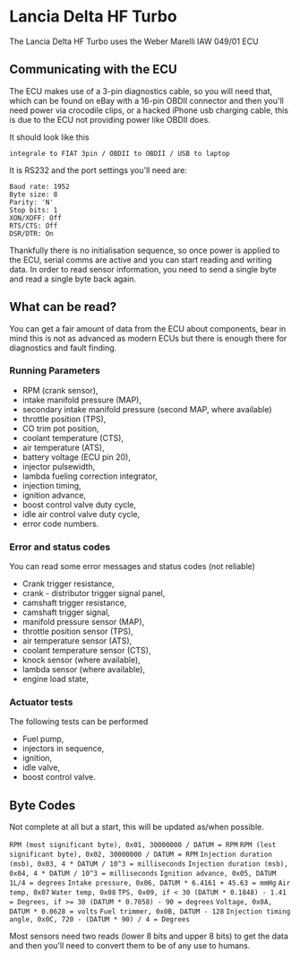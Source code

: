 # Lancia Delta HF Turbo

The Lancia Delta HF Turbo uses the Weber Marelli IAW 049/01 ECU

## Communicating with the ECU

The ECU makes use of a 3-pin diagnostics cable, so you will need that, which can be found on eBay with a 16-pin OBDII connector and then you'll need power via crocodile clips, or a hacked iPhone usb charging cable, this is due to the ECU not providing power like OBDII does. 

It should look like this

`integrale to FIAT 3pin / OBDII to OBDII / USB to laptop`

It is RS232 and the port settings you'll need are:

`Baud rate: 1952`  
`Byte size: 8`  
`Parity: 'N'`  
`Stop bits: 1`  
`XON/XOFF: Off`  
`RTS/CTS: Off`  
`DSR/DTR: On`

Thankfully there is no initialisation sequence, so once power is applied to the ECU, serial comms are active and you can start reading and writing data. In order to read sensor information, you need to send a single byte and read a single byte back again. 


## What can be read?

You can get a fair amount of data from the ECU about components, bear in mind this is not as advanced as modern ECUs but there is enough there for diagnostics and fault finding. 

### Running Parameters

* RPM (crank sensor),
* intake manifold pressure (MAP),
* secondary intake manifold pressure (second MAP, where available)
* throttle position (TPS),
* CO trim pot position,
* coolant temperature (CTS),
* air temperature (ATS),
* battery voltage (ECU pin 20),
* injector pulsewidth,
* lambda fueling correction integrator,
* injection timing,
* ignition advance,
* boost control valve duty cycle,
* idle air control valve duty cycle,
* error code numbers.

### Error and status codes
You can read some error messages and status codes (not reliable)

* Crank trigger resistance,
* crank - distributor trigger signal panel,
* camshaft trigger resistance,
* camshaft trigger signal,
* manifold pressure sensor (MAP),
* throttle position sensor (TPS),
* air temperature sensor (ATS),
* coolant temperature sensor (CTS),
* knock sensor (where available),
* lambda sensor (where available),
* engine load state,


### Actuator tests
The following tests can be performed

* Fuel pump,
* injectors in sequence,
* ignition,
* idle valve,
* boost control valve.


## Byte Codes

Not complete at all but a start, this will be updated as/when possible. 

`RPM (most significant byte), 0x01, 30000000 / DATUM = RPM`
`RPM (lest significant byte), 0x02, 30000000 / DATUM = RPM`
`Injection duration (msb), 0x03, 4 * DATUM / 10^3 = milliseconds`
`Injection duration (msb), 0x04, 4 * DATUM / 10^3 = milliseconds`
`Ignition advance, 0x05, DATUM 1L/4 = degrees`
`Intake pressure, 0x06, DATUM * 6.4161 + 45.63 = mmHg`
`Air temp, 0x07`
`Water temp, 0x08`
`TPS, 0x09, if < 30 (DATUM * 0.1848) - 1.41 = Degrees, if >= 30 (DATUM * 0.7058) - 90 = degrees`
`Voltage, 0x0A, DATUM * 0.0628 = volts`
`Fuel trimmer, 0x0B, DATUM - 128`
`Injection timing angle, 0x0C, 720 - (DATUM * 90) / 4 = Degrees`

Most sensors need two reads (lower 8 bits and upper 8 bits) to get the data and then you'll need to convert them to be of any use to humans. 
